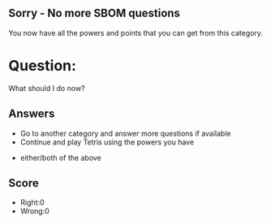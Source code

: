 ## Sorry - No more SBOM questions
You now have all the powers and points that you can get
from this category.

# Question:
What should I do now?

## Answers
- Go to another category and answer more questions if available
- Continue and play Tetris using the powers you have
* either/both of the above


## Score
- Right:0
- Wrong:0
